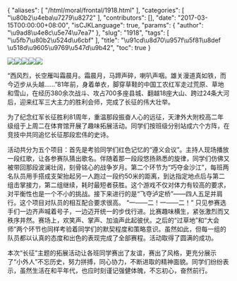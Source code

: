 {
    "aliases": [
        "/html/moral/frontal/1918.html"
    ],
    "categories": [
        "\u80b2\u4eba\u7279\u8272"
    ],
    "contributors": [],
    "date": "2017-03-15T00:00:00+08:00",
    "isCJKLanguage": true,
    "params": {
        "author": "\u9ad8\u4e8c\u5e74\u7ea7"
    },
    "slug": "1918",
    "tags": [
        "\u5fb7\u80b2\u524d\u6cbf"
    ],
    "title": "\u91cd\u8d70\u957f\u5f81\u8def \u518d\u9605\u9769\u547d\u9b42",
    "toc": true
}

![](https://cdn.tfls.online/mirror/full/0cdb775a53a42c277d75baa647939238355ce99d.jpg)![](https://cdn.tfls.online/mirror/full/c8b4b55afff07081293c46b8e5f274e01be5419b.jpg)![](https://cdn.tfls.online/mirror/full/86a08fabd5520eb495cf5406f7d9c930be871a21.jpg)![](https://cdn.tfls.online/mirror/full/8f97366c05882e763dfd0771c9be7d51a1a8bd90.jpg)![](https://cdn.tfls.online/mirror/full/4c33c50916d1a53929b1594778159be60c72807a.jpg)




 




“西风烈，长空雁叫霜晨月。霜晨月，马蹄声碎，喇叭声咽。雄关漫道真如铁，而今迈步从头越……”81年前，身着单衣，脚穿草鞋的中国工农红军走过荒原、草地和雪山，在经历380余次战斗、攻占700多座县城、翻越18座大山、跨过24条大河后，迎来红军三大主力的胜利会师，完成了长征的伟大壮举。




为了纪念红军长征胜利81周年，重温那段振奋人心的远征，天津外大附校高二年级组于上周二在体育馆开展了趣味拓展活动。同学们按班级分别站成六个方阵，在竞技中共同追忆长征那段宏伟的史诗。




活动共分为五个项目：首先是考验同学们红色记忆的“遵义会议”。主持人现场播放一段红歌，让各参赛队猜出歌名。伴随着那一段段悠扬熟悉的旋律，同学们仿佛又被带回那段波澜壮阔，刻骨铭心的战争岁月。第二个环节为“巧夺金沙江”，每班两名队员用手搭成支架抬起另一人跑过一段约50米的距离，到达指定地点后与第二组击掌接力，第二组继续，耗时最短者获胜。这个游戏不仅对体力有较高的要求，对平衡性也是一个不小的挑战。接下来进行的是“飞夺泸定桥”——四人五足并肩行。这个项目对队员的相互配合要求很高。 “一——二！一——二！” 只见参赛选手们一边齐声喊着号子，一边迈开统一的步伐行进。比赛趣味横生，紧张激烈而又秩序井然。赛场上，欢笑声、掌声、加油声此起彼伏。之后的“过草地”和“大会师”两个环节也同样考验着同学们的默契程度和策略意识。虽然如此，但每一组的队员都以认真的态度和出色的表现完成了全部赛程。活动取得了圆满的成功。





本次“长征”主题的拓展活动让各班同学赛出了友谊，赛出了风格，更充分展示了“小外人”不忘历史，努力拼搏，同心协力，不断进取的精神面貌。同学们纷纷表示，虽然生活在和平年代，也应时刻谨记强健体魄，不忘初心，奋然前行。





  




